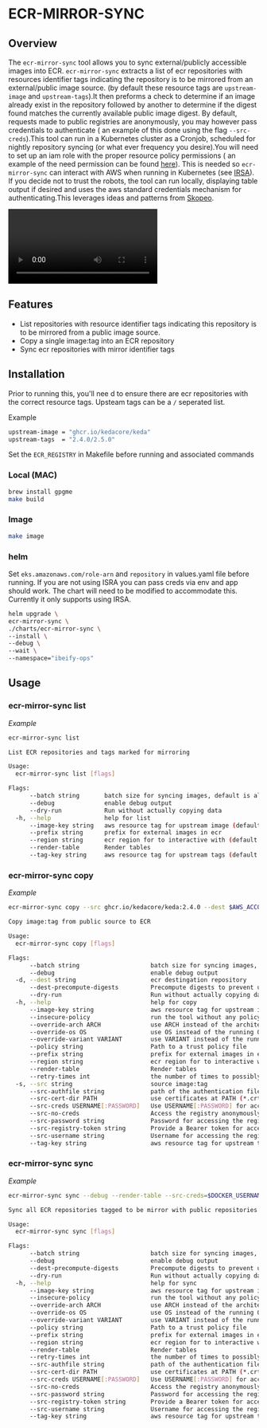 # ECR-MIRROR-SYNC

## **Overview**

The `ecr-mirror-sync` tool allows you to sync external/publicly accessible images into ECR. `ecr-mirror-sync` extracts a list of ecr repositories with resources identifier tags indicating the repository is to be mirrored from an external/public image source. (by default these resource tags are `upstream-image` and `upstream-tags`).It then preforms a check to determine if an image already exist in the repository followed by another to determine if the digest found matches the currently available public image digest. By default, requests made to public registries are anonymously, you may however pass credentials to authenticate ( an example of this done using the flag `--src-creds`).This tool can run in a Kubernetes cluster as a Cronjob, scheduled for nightly repository syncing (or what ever frequency you desire).You will need to set up an iam role with the proper resource policy permissions ( an example of the need permission can be found [here](aws/iam-policy.json)). This is needed so `ecr-mirror-sync` can interact with AWS when running in Kubernetes (see [IRSA](https://docs.aws.amazon.com/eks/latest/userguide/specify-service-account-role.html)). If you decide not to trust the robots, the tool can run locally, displaying table output if desired and uses the aws standard credentials mechanism for authenticating.This leverages ideas and patterns from [Skopeo](https://github.com/containers/skopeo).

![](./misc/example.mov)

## **Features**

-  List repositories with resource identifier tags indicating this repository is to be mirrored from a public image source.
-  Copy a single image:tag into an ECR repository
-  Sync ecr repositories with mirror identifier tags 


## **Installation**

Prior to running this, you'll nee d to ensure there are ecr repositories with the correct resource tags. Upsteam tags can be a `/` seperated list.  

Example 
```bash
upstream-image = "ghcr.io/kedacore/keda"
upstream-tags  = "2.4.0/2.5.0"
```

Set the `ECR_REGISTRY` in Makefile before running and associated commands

### Local (MAC)

```bash
brew install gpgme
make build 
```
### Image 

```bash
make image 
```
### helm 

Set `eks.amazonaws.com/role-arn` and `repository` in values.yaml file before running. If you are not using ISRA you can pass creds via env and app should work. The chart will need to be modified to accommodate this. Currently it only supports using IRSA.

```bash
helm upgrade \
ecr-mirror-sync \ 
./charts/ecr-mirror-sync \
--install \
--debug \
--wait \
--namespace="ibeify-ops" 
```

## **Usage**

### **ecr-mirror-sync list**

*Example*
```bash
ecr-mirror-sync list  
```

```bash
List ECR repositories and tags marked for mirroring

Usage:
  ecr-mirror-sync list [flags]

Flags:
      --batch string       batch size for syncing images, default is all
      --debug              enable debug output
      --dry-run            Run without actually copying data
  -h, --help               help for list
      --image-key string   aws resource tag for upstream image (default "upstream-image")
      --prefix string      prefix for external images in ecr
      --region string      ecr region for to interactive with (default "us-east-1")
      --render-table       Render tables
      --tag-key string     aws resource tag for upstream tags (default "upstream-tags")
```

### **ecr-mirror-sync copy**

*Example*
```bash
ecr-mirror-sync copy --src ghcr.io/kedacore/keda:2.4.0 --dest $AWS_ACCOUNT_ID.dkr.ecr.us-east-1.amazonaws.com/external/ghcr.io/kedacore/keda --policy=./docker/default-policy.json --render-table --dry-run
```

```bash
Copy image:tag from public source to ECR

Usage:
  ecr-mirror-sync copy [flags]

Flags:
      --batch string                    batch size for syncing images, default is all
      --debug                           enable debug output
  -d, --dest string                     ecr destingation repository
      --dest-precompute-digests         Precompute digests to prevent uploading layers already on the registry using the 'docker' transport. (default true)
      --dry-run                         Run without actually copying data
  -h, --help                            help for copy
      --image-key string                aws resource tag for upstream image (default "upstream-image")
      --insecure-policy                 run the tool without any policy check
      --override-arch ARCH              use ARCH instead of the architecture of the machine for choosing images (default "amd64")
      --override-os OS                  use OS instead of the running OS for choosing images (default "linux")
      --override-variant VARIANT        use VARIANT instead of the running architecture variant for choosing images
      --policy string                   Path to a trust policy file
      --prefix string                   prefix for external images in ecr
      --region string                   ecr region for to interactive with (default "us-east-1")
      --render-table                    Render tables
      --retry-times int                 the number of times to possibly retry
  -s, --src string                      source image:tag
      --src-authfile string             path of the authentication file. Default is ${XDG_RUNTIME_DIR}/containers/auth.json
      --src-cert-dir PATH               use certificates at PATH (*.crt, *.cert, *.key) to connect to the registry or daemon
      --src-creds USERNAME[:PASSWORD]   Use USERNAME[:PASSWORD] for accessing the registry
      --src-no-creds                    Access the registry anonymously
      --src-password string             Password for accessing the registry
      --src-registry-token string       Provide a Bearer token for accessing the registry
      --src-username string             Username for accessing the registry
      --tag-key string                  aws resource tag for upstream tags (default "upstream-tags")

```
### **ecr-mirror-sync sync**

*Example*
```bash
ecr-mirror-sync sync --debug --render-table --src-creds=$DOCKER_USERNAME:$DOCKER_PASSWORD --policy=./docker/default-policy.json --dry-run
```

```bash
Sync all ECR repositories tagged to be mirror with public repositories

Usage:
  ecr-mirror-sync sync [flags]

Flags:
      --batch string                    batch size for syncing images, default is all
      --debug                           enable debug output
      --dest-precompute-digests         Precompute digests to prevent uploading layers already on the registry using the 'docker' transport. (default true)
      --dry-run                         Run without actually copying data
  -h, --help                            help for sync
      --image-key string                aws resource tag for upstream image (default "upstream-image")
      --insecure-policy                 run the tool without any policy check
      --override-arch ARCH              use ARCH instead of the architecture of the machine for choosing images (default "amd64")
      --override-os OS                  use OS instead of the running OS for choosing images (default "linux")
      --override-variant VARIANT        use VARIANT instead of the running architecture variant for choosing images
      --policy string                   Path to a trust policy file
      --prefix string                   prefix for external images in ecr
      --region string                   ecr region for to interactive with (default "us-east-1")
      --render-table                    Render tables
      --retry-times int                 the number of times to possibly retry
      --src-authfile string             path of the authentication file. Default is ${XDG_RUNTIME_DIR}/containers/auth.json
      --src-cert-dir PATH               use certificates at PATH (*.crt, *.cert, *.key) to connect to the registry or daemon
      --src-creds USERNAME[:PASSWORD]   Use USERNAME[:PASSWORD] for accessing the registry
      --src-no-creds                    Access the registry anonymously
      --src-password string             Password for accessing the registry
      --src-registry-token string       Provide a Bearer token for accessing the registry
      --src-username string             Username for accessing the registry
      --tag-key string                  aws resource tag for upstream tags (default "upstream-tags")
```
